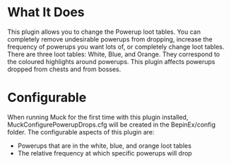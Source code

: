 # What It Does
This plugin allows you to change the Powerup loot tables. You can completely remove undesirable powerups from dropping, increase the frequency of powerups you want lots of, or completely change loot tables.
There are three loot tables: White, Blue, and Orange. They correspond to the coloured highlights around powerups. This plugin affects powerups dropped from chests and from bosses.

# Configurable
When running Muck for the first time with this plugin installed, MuckConfigurePowerupDrops.cfg will be created in the BepinEx/config folder.
The configurable aspects of this plugin are:

- Powerups that are in the white, blue, and orange loot tables
- The relative frequency at which specific powerups will drop